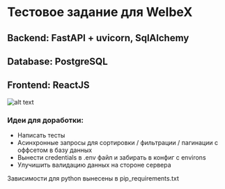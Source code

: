 # Тестовое задание для WelbeX

## Backend: FastAPI + uvicorn, SqlAlchemy
## Database: PostgreSQL
## Frontend: ReactJS

![alt text](https://github.com/placese/welbex-test/img.png?raw=true)

### Идеи для доработки:

- Написать тесты
- Асинхронные запросы для сортировки / фильтрации / пагинации с оффсетом в базу данных
- Вынести credentials в .env файл и забирать в конфиг с environs
- Улучишить валидацию данных на стороне сервера

Зависимости для python вынесены в pip_requirements.txt
